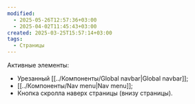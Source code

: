 ```yaml
---
modified:
  - 2025-05-26T12:57:36+03:00
  - 2025-04-02T11:45:43+03:00
created: 2025-03-25T15:57:14+03:00
tags:
  - Страницы
---
```

Активные элементы:
- Урезанный [[../Компоненты/Global navbar|Global navbar]];
- [[../Компоненты/Nav menu|Nav menu]];
- Кнопка скролла наверх страницы (внизу страницы).